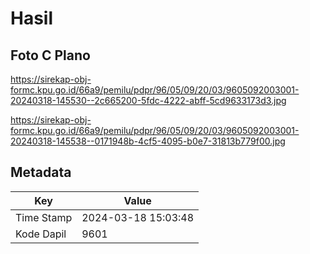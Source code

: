 # Hasil

## Foto C Plano

https://sirekap-obj-formc.kpu.go.id/66a9/pemilu/pdpr/96/05/09/20/03/9605092003001-20240318-145530--2c665200-5fdc-4222-abff-5cd9633173d3.jpg

https://sirekap-obj-formc.kpu.go.id/66a9/pemilu/pdpr/96/05/09/20/03/9605092003001-20240318-145538--0171948b-4cf5-4095-b0e7-31813b779f00.jpg


## Metadata

| Key        | Value               |
| ---------- | ------------------- |
| Time Stamp | 2024-03-18 15:03:48 |
| Kode Dapil | 9601                |



